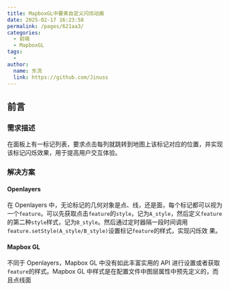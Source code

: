 ```yaml
---
title: MapboxGL中要素自定义闪烁动画
date: 2025-02-17 16:23:58
permalink: /pages/621aa3/
categories:
  - 前端
  - MapboxGL
tags:
  -
author:
  name: 东流
  link: https://github.com/Jinuss
---
```


## 前言

### 需求描述

在面板上有一标记列表，要求点击每列就跳转到地图上该标记对应的位置，并实现该标记闪烁效果，用于提高用户交互体验。

### 解决方案

#### Openlayers

在 Openlayers 中，无论标记的几何对象是点、线，还是面，每个标记都可以视为一个`feature`。可以先获取点击`feature`的`style`，记为`A_style`，然后定义`feature`的第二种`style`样式，记为`B_style`。然后通过定时器隔一段时间调用`feature.setStyle(A_style/B_style)`设置标记`feature`的样式，实现闪烁效
果。

#### Mapbox GL

不同于 Openlayers，Mapbox GL 中没有如此丰富实用的 API 进行设置或者获取`feature`的样式。Mapbox GL 中样式是在配置文件中图层属性中预先定义的，而且点线面
